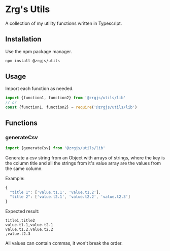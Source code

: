 # Zrg's Utils

A collection of my utility functions written in Typescript.

## Installation

Use the npm package manager.

```bash
npm install @zrgjs/utils
```

## Usage

Import each function as needed.

```javascript
import {function1, function2} from '@zrgjs/utils/lib'
// or 
const {function1, function2} = require('@zrgjs/utils/lib')
```

## Functions

### generateCsv
```javascript
import {generateCsv} from '@zrgjs/utils/lib'
```

Generate a csv string from an Object with arrays of strings, where the key is the column title and all the strings from it's value array are the values from the same column.

Example:

```javascript
{
  "title 1": ['value.t1.1', 'value.t1.2'],
  "title 2": ['value.t2.1', 'value.t2.2', 'value.t2.3']
}
```
Expected result:
```
title1,title2
value.t1.1,value.t2.1
value.t1.2,value.t2.2
,value.t2.3
```

All values can contain commas, it won't break the order.